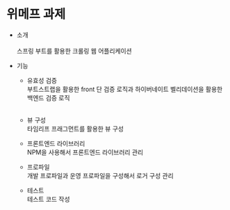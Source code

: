 # 위메프 과제

* 소개 <br/><br/>
스프링 부트를 활용한 크롤링 웹 어플리케이션

* 기능
    * 유효성 검증 <br/>
부트스트랩을 활용한 front 단 검증 로직과 하이버네이트 벨리데이션을 활용한 백엔드 검증 로직 <br/><br/>

    * 뷰 구성 <br/>
타임리프 프래그먼트를 활용한 뷰 구성 

    * 프론트엔드 라이브러리 <br/>
NPM을 사용해서 프론트엔드 라이브러리 관리 

    * 프로파일 <br/>
개발 프로파일과 운영 프로파일을 구성해서 로거 구성 관리

    * 테스트 <br/>
테스트 코드 작성 

